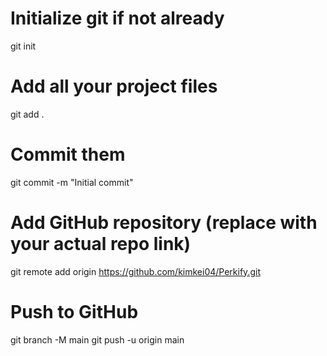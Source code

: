 # Initialize git if not already
git init

# Add all your project files
git add .

# Commit them
git commit -m "Initial commit"

# Add GitHub repository (replace with your actual repo link)
git remote add origin https://github.com/kimkei04/Perkify.git

# Push to GitHub
git branch -M main
git push -u origin main
